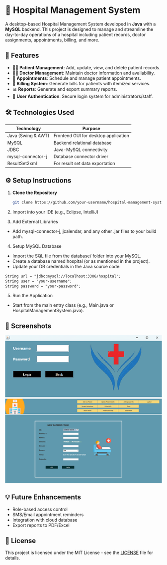 # 🏥 Hospital Management System

A desktop-based Hospital Management System developed in **Java** with a **MySQL** backend. This project is designed to manage and streamline the day-to-day operations of a hospital including patient records, doctor assignments, appointments, billing, and more.

## 📌 Features

- 🧑‍⚕️ **Patient Management**: Add, update, view, and delete patient records.
- 👨‍⚕️ **Doctor Management**: Maintain doctor information and availability.
- 📅 **Appointments**: Schedule and manage patient appointments.
- 🧾 **Billing System**: Generate bills for patients with itemized services.
- 📊 **Reports**: Generate and export summary reports.
- 🔐 **User Authentication**: Secure login system for administrators/staff.

## 🛠️ Technologies Used

| Technology         | Purpose                              |
| ------------------ | ------------------------------------ |
| Java (Swing & AWT) | Frontend GUI for desktop application |
| MySQL              | Backend relational database          |
| JDBC               | Java-MySQL connectivity              |
| mysql-connector-j  | Database connector driver            |
| ResultSet2xml      | For result set data exportation      |

## ⚙️ Setup Instructions

1. **Clone the Repository**

   ```bash
   git clone https://github.com/your-username/hospital-management-system.git
   ```

2. Import into your IDE (e.g., Eclipse, IntelliJ)

3. Add External Libraries

- Add mysql-connector-j, jcalendar, and any other .jar files to your build path.

4. Setup MySQL Database

- Import the SQL file from the database/ folder into your MySQL.
- Create a database named hospital (or as mentioned in the project).
- Update your DB credentials in the Java source code:

```
String url = "jdbc:mysql://localhost:3306/hospital";
String user = "your-username";
String password = "your-password";
```

5. Run the Application

- Start from the main entry class (e.g., Main.java or HospitalManagementSystem.java).

## 📸 Screenshots

![Login Page](login.png)
![Main UI](main.png)

## 💡 Future Enhancements

- Role-based access control
- SMS/Email appointment reminders
- Integration with cloud database
- Export reports to PDF/Excel

## 📜 License

This project is licensed under the MIT License - see the [LICENSE]() file for details.
